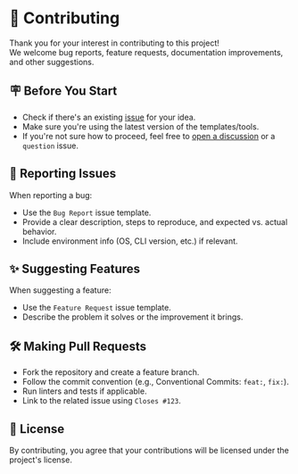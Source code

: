 # 🤝 Contributing

Thank you for your interest in contributing to this project!  
We welcome bug reports, feature requests, documentation improvements, and other suggestions.

## 🪧 Before You Start

- Check if there's an existing [issue](../../issues) for your idea.
- Make sure you're using the latest version of the templates/tools.
- If you're not sure how to proceed, feel free to [open a discussion](../../discussions) or a `question` issue.

## 🐞 Reporting Issues

When reporting a bug:

- Use the `Bug Report` issue template.
- Provide a clear description, steps to reproduce, and expected vs. actual behavior.
- Include environment info (OS, CLI version, etc.) if relevant.

## ✨ Suggesting Features

When suggesting a feature:

- Use the `Feature Request` issue template.
- Describe the problem it solves or the improvement it brings.

## 🛠️ Making Pull Requests

- Fork the repository and create a feature branch.
- Follow the commit convention (e.g., Conventional Commits: `feat:`, `fix:`).
- Run linters and tests if applicable.
- Link to the related issue using `Closes #123`.

## 📄 License

By contributing, you agree that your contributions will be licensed under the project's license.
